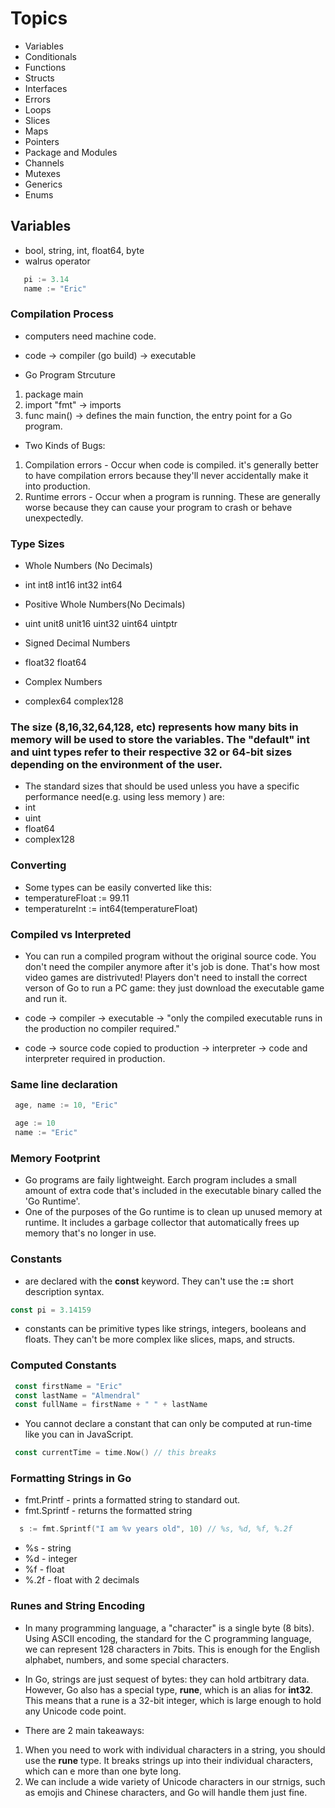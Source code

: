 # Topics
- Variables
- Conditionals
- Functions
- Structs
- Interfaces
- Errors
- Loops 
- Slices
- Maps
- Pointers
- Package and Modules
- Channels
- Mutexes
- Generics
- Enums


## Variables
- bool, string, int, float64, byte
- walrus operator 
```go
   pi := 3.14
   name := "Eric"
```


### Compilation Process
 - computers need machine code.
 - code -> compiler (go build) -> executable

 - Go Program Strcuture
 1. package main
 2. import "fmt" -> imports
 3. func main() -> defines the main function, the entry point for a Go program.


 - Two Kinds of Bugs:
 1. Compilation errors - Occur when code is compiled. it's generally better to have compilation errors because they'll never accidentally make it into production.
 2. Runtime errors - Occur when a program is running. These are generally worse because they can cause your program to crash or behave unexpectedly.

### Type Sizes
- Whole Numbers (No Decimals)
- int int8 int16 int32 int64


- Positive Whole Numbers(No Decimals)
- uint unit8 unit16 uint32 uint64 uintptr


- Signed Decimal Numbers
- float32 float64


- Complex Numbers
- complex64 complex128

### The size (8,16,32,64,128, etc) represents how many **bits** in memory will be used to store the variables. The "default" **int** and **uint** types refer to their respective 32 or 64-bit sizes depending on the environment of the user.

- The standard sizes that should be used unless you have a specific performance need(e.g. using less memory ) are:
- int
- uint
- float64
- complex128


### Converting 
- Some types can be easily converted like this:
- temperatureFloat := 99.11
- temperatureInt := int64(temperatureFloat)

### Compiled vs Interpreted
- You can run a compiled program without the original source code. You don't need the compiler anymore after it's job is done. That's how most video games are distrivuted! Players don't need to install the correct verson of Go to run a PC game: they just download the executable game and run it.


- code -> compiler -> executable -> "only the compiled executable runs in the production no compiler required."
- code -> source code copied to production -> interpreter -> code and interpreter required in production.

### Same line declaration
```go
 age, name := 10, "Eric"

 age := 10
 name := "Eric"
```


### Memory Footprint
- Go programs are faily lightweight. Earch program includes a small amount of extra code that's included in the executable binary called the 'Go Runtime'.
- One of the purposes of the Go runtime is to clean up unused memory at runtime. It includes a garbage collector that automatically frees up memory that's no longer in use.


### Constants
- are declared with the **const** keyword. They can't use the **:=** short description syntax.
```go
const pi = 3.14159
```

- constants can be primitive types like strings, integers, booleans and floats. They can't be more complex like slices, maps, and structs.


### Computed Constants
```go
 const firstName = "Eric"
 const lastName = "Almendral"
 const fullName = firstName + " " + lastName
```

- You cannot declare a constant that can only be computed at run-time like you can in JavaScript.
```go
 const currentTime = time.Now() // this breaks
```

### Formatting Strings in Go
- fmt.Printf - prints a formatted string to standard out.
- fmt.Sprintf - returns the formatted string

```go
  s := fmt.Sprintf("I am %v years old", 10) // %s, %d, %f, %.2f
```

- %s - string
- %d - integer
- %f - float
- %.2f - float with 2 decimals


### Runes and String Encoding
- In many programming language, a "character" is a single byte (8 bits). Using ASCII encoding, the standard for the C programming language, we can represent 128 characters in 7bits. This is enough for the English alphabet, numbers, and some special characters.
- In Go, strings are just sequest of bytes: they can hold artbitrary data. However, Go also has a special type, **rune**, which is an alias for **int32**. This means that a rune is a 32-bit integer, which is large enough to hold any Unicode code point.

- There are 2 main takeaways:
1. When you need to work with individual characters in a string, you should use the **rune** type. It breaks strings up into their individual characters, which can e more than one byte long.
2. We can include a wide variety of Unicode characters in our strnigs, such as emojis and Chinese characters, and Go will handle them just fine.



